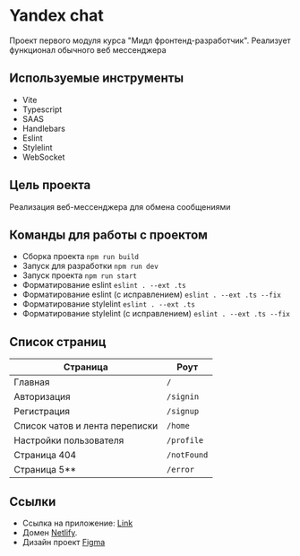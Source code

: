 # Yandex chat

Проект первого модуля курса "Мидл фронтенд-разработчик". Реализует функционал обычного веб мессенджера

## Используемые инструменты
* Vite
* Typescript
* SAAS
* Handlebars
* Eslint
* Stylelint
* WebSocket

## Цель проекта
Реализация веб-мессенджера для обмена сообщениями


## Команды для работы с проектом
* Сборка проекта ```npm run build```
* Запуск для разработки ```npm run dev```
* Запуск проекта ```npm run start```
* Форматирование eslint ```eslint . --ext .ts```
* Форматирование eslint (с исправлением) ```eslint . --ext .ts --fix```
* Форматирование stylelint ```eslint . --ext .ts```
* Форматирование stylelint (с исправлением) ```eslint . --ext .ts --fix```


## Список страниц

| Страница                            | Роут              |
| ----------------------------------- |------------------ |
| Главная                             | ```/```           |       
| Авторизация                         | ```/signin```     |
| Регистрация                         | ```/signup```     |
| Список чатов и лента переписки      | ```/home```       |
| Настройки пользователя              | ```/profile```    |
| Страница 404                        | ```/notFound```   |
| Страница 5**                        | ```/error```      |


## Ссылки

* Ссылка на приложение: [Link](https://oldvertu-messenger.netlify.app/signup)
* Домен [Netlify](https://oldvertu-messenger.netlify.app/signup).
* Дизайн проект [Figma](https://www.figma.com/design/QZvDTH8xDTfRsVd8nPeM0l/Yandex-Chat?node-id=1-150&t=DlrZCQSwliuJA9tz-1)
